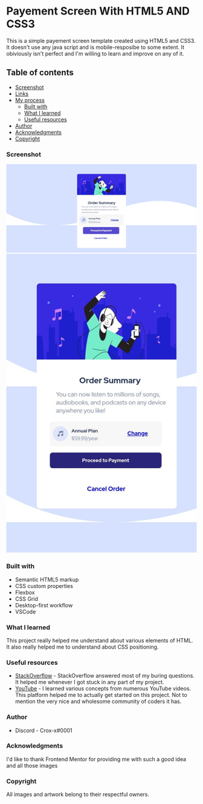 # Payement Screen With HTML5 AND CSS3

This is a simple payement screen template created using HTML5 and CSS3. It doesn't use any java script and is mobile-resposibe to some extent. It obiviously isn't perfect and I'm willing to learn and improve on any of it. 

## Table of contents

  - [Screenshot](#screenshot)
  - [Links](#links)
- [My process](#my-process)
  - [Built with](#built-with)
  - [What I learned](#what-i-learned)
  - [Useful resources](#useful-resources)
- [Author](#author)
- [Acknowledgments](#acknowledgments)
- [Copyright](#Copyright)



### Screenshot

![](./screenshot/Website-Desktop.jpeg)
![](./screenshot/Screenshot-Mobile.jpg)

### Built with

- Semantic HTML5 markup
- CSS custom properties
- Flexbox
- CSS Grid
- Desktop-first workflow
- VSCode
### What I learned

This project really helped me understand about various elements of HTML. It also really helped me to understand about CSS positioning.


### Useful resources

- [StackOverflow](https://stackoverflow.com/) - StackOverflow answered most of my buring questions. It helped me whenever I got stuck in any part of my project.
- [YouTube](https://www.youtube.com) - I learned various concepts from numerous YouTube videos. This platform helped me to actually get started on this project. Not to mention the very nice and wholesome community of coders it has.

### Author

- Discord - Crox-x#0001

### Acknowledgments

I'd like to thank Frontend Mentor for providing me with such a good idea and all those images

### Copyright
All images and artwork belong to their respectful owners.
